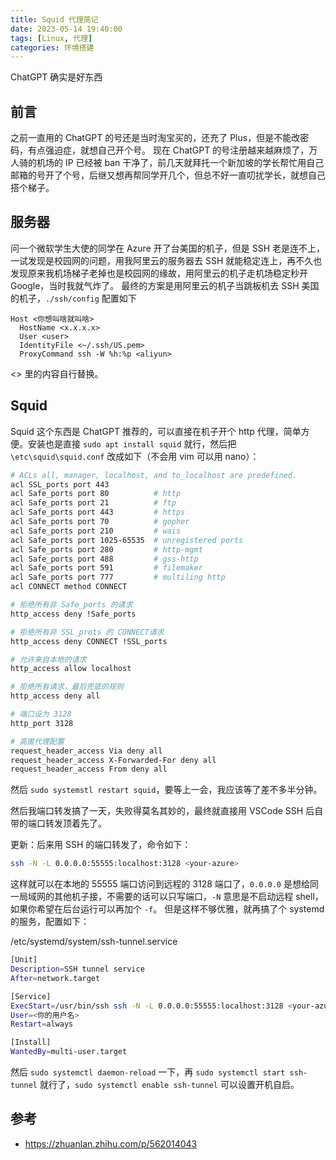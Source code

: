 ```yaml
---
title: Squid 代理简记
date: 2023-05-14 19:40:00
tags: [Linux, 代理]
categories: 环境搭建
---
```


ChatGPT 确实是好东西
<!--more-->

## 前言

之前一直用的 ChatGPT 的号还是当时淘宝买的，还充了 Plus，但是不能改密码，有点强迫症，就想自己开个号。
现在 ChatGPT 的号注册越来越麻烦了，万人骑的机场的 IP 已经被 ban 干净了，前几天就拜托一个新加坡的学长帮忙用自己邮箱的号开了个号，后继又想再帮同学开几个，但总不好一直叨扰学长，就想自己搭个梯子。

## 服务器

问一个微软学生大使的同学在 Azure 开了台美国的机子，但是 SSH 老是连不上，一试发现是校园网的问题，用我阿里云的服务器去 SSH 就能稳定连上，再不久也发现原来我机场梯子老掉也是校园网的缘故，用阿里云的机子走机场稳定秒开 Google，当时我就气炸了。
最终的方案是用阿里云的机子当跳板机去 SSH 美国的机子，`./ssh/config` 配置如下

```plain
Host <你想叫啥就叫啥>
  HostName <x.x.x.x>
  User <user>
  IdentityFile <~/.ssh/US.pem>
  ProxyCommand ssh -W %h:%p <aliyun>
```

<> 里的内容自行替换。

## Squid

Squid 这个东西是 ChatGPT 推荐的，可以直接在机子开个 http 代理，简单方便。安装也是直接 `sudo apt install squid` 就行，然后把 `\etc\squid\squid.conf` 改成如下（不会用 vim 可以用 nano）：

```bash
# ACLs all, manager, localhost, and to_localhost are predefined.
acl SSL_ports port 443
acl Safe_ports port 80          # http
acl Safe_ports port 21          # ftp
acl Safe_ports port 443         # https
acl Safe_ports port 70          # gopher
acl Safe_ports port 210         # wais
acl Safe_ports port 1025-65535  # unregistered ports
acl Safe_ports port 280         # http-mgmt
acl Safe_ports port 488         # gss-http
acl Safe_ports port 591         # filemaker
acl Safe_ports port 777         # multiling http
acl CONNECT method CONNECT

# 拒绝所有非 Safe_ports 的请求
http_access deny !Safe_ports

# 拒绝所有非 SSL_prots 的 CONNECT请求
http_access deny CONNECT !SSL_ports

# 允许来自本地的请求
http_access allow localhost

# 拒绝所有请求，最后兜底的规则
http_access deny all

# 端口设为 3128
http_port 3128

# 高匿代理配置
request_header_access Via deny all
request_header_access X-Forwarded-For deny all
request_header_access From deny all
```

然后 `sudo systemstl restart squid`，要等上一会，我应该等了差不多半分钟。

然后我端口转发搞了一天，失败得莫名其妙的，最终就直接用 VSCode SSH 后自带的端口转发顶着先了。

更新：后来用 SSH 的端口转发了，命令如下：

```bash
ssh -N -L 0.0.0.0:55555:localhost:3128 <your-azure>
```

这样就可以在本地的 55555 端口访问到远程的 3128 端口了，`0.0.0.0` 是想给同一局域网的其他机子接，不需要的话可以只写端口，`-N` 意思是不启动远程 shell，如果你希望在后台运行可以再加个 `-f`。
但是这样不够优雅，就再搞了个 systemd 的服务，配置如下：

/etc/systemd/system/ssh-tunnel.service

```bash
[Unit]
Description=SSH tunnel service
After=network.target

[Service]
ExecStart=/usr/bin/ssh ssh -N -L 0.0.0.0:55555:localhost:3128 <your-azure>
User=<你的用户名>
Restart=always

[Install]
WantedBy=multi-user.target
```

然后 `sudo systemctl daemon-reload` 一下，再 `sudo systemctl start ssh-tunnel` 就行了，`sudo systemctl enable ssh-tunnel` 可以设置开机自启。

## 参考

* <https://zhuanlan.zhihu.com/p/562014043>
